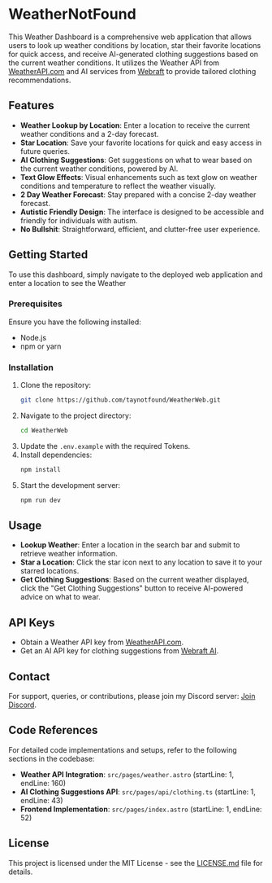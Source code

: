 # WeatherNotFound

This Weather Dashboard is a comprehensive web application that allows users to look up weather conditions by location, star their favorite locations for quick access, and receive AI-generated clothing suggestions based on the current weather conditions. It utilizes the Weather API from [WeatherAPI.com](https://www.weatherapi.com) and AI services from [Webraft](https://discord.gg/webraftai) to provide tailored clothing recommendations.

## Features

- **Weather Lookup by Location**: Enter a location to receive the current weather conditions and a 2-day forecast.
- **Star Location**: Save your favorite locations for quick and easy access in future queries.
- **AI Clothing Suggestions**: Get suggestions on what to wear based on the current weather conditions, powered by AI.
- **Text Glow Effects**: Visual enhancements such as text glow on weather conditions and temperature to reflect the weather visually.
- **2 Day Weather Forecast**: Stay prepared with a concise 2-day weather forecast.
- **Autistic Friendly Design**: The interface is designed to be accessible and friendly for individuals with autism.
- **No Bullshit**: Straightforward, efficient, and clutter-free user experience.


## Getting Started

To use this dashboard, simply navigate to the deployed web application and enter a location to see the Weather
### Prerequisites

Ensure you have the following installed:
- Node.js
- npm or yarn

### Installation

1. Clone the repository:
   ```bash
   git clone https://github.com/taynotfound/WeatherWeb.git
   ```
2. Navigate to the project directory:
   ```bash
   cd WeatherWeb
   ```
3. Update the `.env.example` with the required Tokens.
4. Install dependencies:
   ```bash
   npm install
   ```
5. Start the development server:
   ```bash
   npm run dev
   ```

## Usage

- **Lookup Weather**: Enter a location in the search bar and submit to retrieve weather information.
- **Star a Location**: Click the star icon next to any location to save it to your starred locations.
- **Get Clothing Suggestions**: Based on the current weather displayed, click the "Get Clothing Suggestions" button to receive AI-powered advice on what to wear.

## API Keys

- Obtain a Weather API key from [WeatherAPI.com](https://www.weatherapi.com).
- Get an AI API key for clothing suggestions from [Webraft AI](https://discord.gg/webraftai).

## Contact

For support, queries, or contributions, please join my Discord server: [Join Discord](https://discord.gg/GeYbxZ5QfW).

## Code References

For detailed code implementations and setups, refer to the following sections in the codebase:

- **Weather API Integration**: `src/pages/weather.astro` (startLine: 1, endLine: 160)
- **AI Clothing Suggestions API**: `src/pages/api/clothing.ts` (startLine: 1, endLine: 43)
- **Frontend Implementation**: `src/pages/index.astro` (startLine: 1, endLine: 52)

## License

This project is licensed under the MIT License - see the [LICENSE.md](LICENSE.md) file for details.
